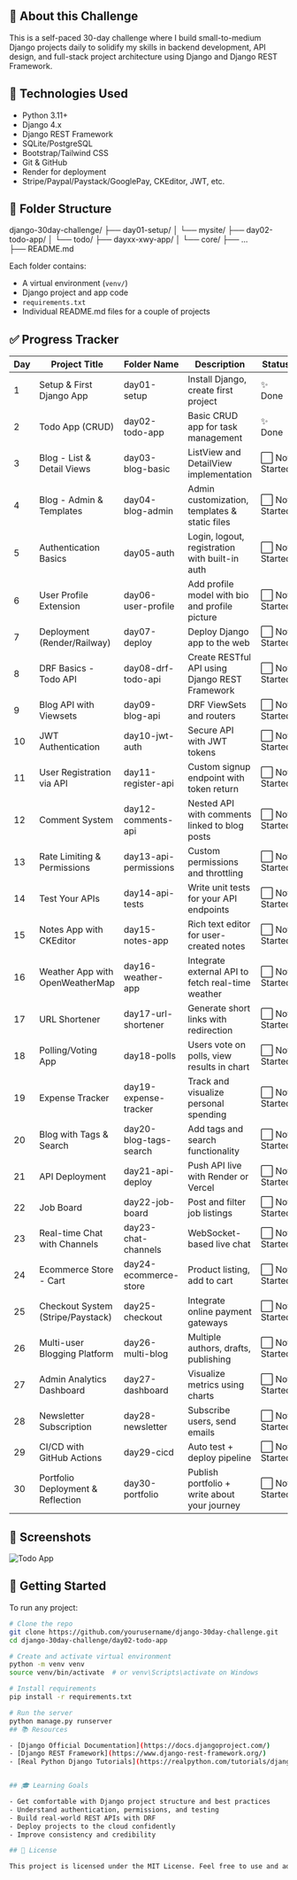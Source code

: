 ## 🧠 About this Challenge

This is a self-paced 30-day challenge where I build small-to-medium Django projects daily to solidify my skills in backend development, API design, and full-stack project architecture using Django and Django REST Framework.

## 🧰 Technologies Used

- Python 3.11+
- Django 4.x
- Django REST Framework
- SQLite/PostgreSQL
- Bootstrap/Tailwind CSS
- Git & GitHub
- Render for deployment
- Stripe/Paypal/Paystack/GooglePay, CKEditor, JWT, etc.

## 📁 Folder Structure

django-30day-challenge/
├── day01-setup/
│ └── mysite/
├── day02-todo-app/
│ └── todo/
├── dayxx-xwy-app/
│ └── core/
├── ...  
├── README.md

Each folder contains:

- A virtual environment (`venv/`)
- Django project and app code
- `requirements.txt`
- Individual README.md files for a couple of projects

## ✅ Progress Tracker

| Day | Project Title                     | Folder Name            | Description                                       | Status         |
| --- | --------------------------------- | ---------------------- | ------------------------------------------------- | -------------- |
| 1   | Setup & First Django App          | day01-setup            | Install Django, create first project              | ✨ Done        |
| 2   | Todo App (CRUD)                   | day02-todo-app         | Basic CRUD app for task management                | ✨ Done |
| 3   | Blog - List & Detail Views        | day03-blog-basic       | ListView and DetailView implementation            | ⬜ Not Started |
| 4   | Blog - Admin & Templates          | day04-blog-admin       | Admin customization, templates & static files     | ⬜ Not Started |
| 5   | Authentication Basics             | day05-auth             | Login, logout, registration with built-in auth    | ⬜ Not Started |
| 6   | User Profile Extension            | day06-user-profile     | Add profile model with bio and profile picture    | ⬜ Not Started |
| 7   | Deployment (Render/Railway)       | day07-deploy           | Deploy Django app to the web                      | ⬜ Not Started |
| 8   | DRF Basics - Todo API             | day08-drf-todo-api     | Create RESTful API using Django REST Framework    | ⬜ Not Started |
| 9   | Blog API with Viewsets            | day09-blog-api         | DRF ViewSets and routers                          | ⬜ Not Started |
| 10  | JWT Authentication                | day10-jwt-auth         | Secure API with JWT tokens                        | ⬜ Not Started |
| 11  | User Registration via API         | day11-register-api     | Custom signup endpoint with token return          | ⬜ Not Started |
| 12  | Comment System                    | day12-comments-api     | Nested API with comments linked to blog posts     | ⬜ Not Started |
| 13  | Rate Limiting & Permissions       | day13-api-permissions  | Custom permissions and throttling                 | ⬜ Not Started |
| 14  | Test Your APIs                    | day14-api-tests        | Write unit tests for your API endpoints           | ⬜ Not Started |
| 15  | Notes App with CKEditor           | day15-notes-app        | Rich text editor for user-created notes           | ⬜ Not Started |
| 16  | Weather App with OpenWeatherMap   | day16-weather-app      | Integrate external API to fetch real-time weather | ⬜ Not Started |
| 17  | URL Shortener                     | day17-url-shortener    | Generate short links with redirection             | ⬜ Not Started |
| 18  | Polling/Voting App                | day18-polls            | Users vote on polls, view results in chart        | ⬜ Not Started |
| 19  | Expense Tracker                   | day19-expense-tracker  | Track and visualize personal spending             | ⬜ Not Started |
| 20  | Blog with Tags & Search           | day20-blog-tags-search | Add tags and search functionality                 | ⬜ Not Started |
| 21  | API Deployment                    | day21-api-deploy       | Push API live with Render or Vercel               | ⬜ Not Started |
| 22  | Job Board                         | day22-job-board        | Post and filter job listings                      | ⬜ Not Started |
| 23  | Real-time Chat with Channels      | day23-chat-channels    | WebSocket-based live chat                         | ⬜ Not Started |
| 24  | Ecommerce Store - Cart            | day24-ecommerce-store  | Product listing, add to cart                      | ⬜ Not Started |
| 25  | Checkout System (Stripe/Paystack) | day25-checkout         | Integrate online payment gateways                 | ⬜ Not Started |
| 26  | Multi-user Blogging Platform      | day26-multi-blog       | Multiple authors, drafts, publishing              | ⬜ Not Started |
| 27  | Admin Analytics Dashboard         | day27-dashboard        | Visualize metrics using charts                    | ⬜ Not Started |
| 28  | Newsletter Subscription           | day28-newsletter       | Subscribe users, send emails                      | ⬜ Not Started |
| 29  | CI/CD with GitHub Actions         | day29-cicd             | Auto test + deploy pipeline                       | ⬜ Not Started |
| 30  | Portfolio Deployment & Reflection | day30-portfolio        | Publish portfolio + write about your journey      | ⬜ Not Started |

## 📸 Screenshots

![Todo App](.png)

## 🚀 Getting Started

To run any project:

```bash
# Clone the repo
git clone https://github.com/yourusername/django-30day-challenge.git
cd django-30day-challenge/day02-todo-app

# Create and activate virtual environment
python -m venv venv
source venv/bin/activate  # or venv\Scripts\activate on Windows

# Install requirements
pip install -r requirements.txt

# Run the server
python manage.py runserver
## 📚 Resources

- [Django Official Documentation](https://docs.djangoproject.com/)
- [Django REST Framework](https://www.django-rest-framework.org/)
- [Real Python Django Tutorials](https://realpython.com/tutorials/django/)


## 🎓 Learning Goals

- Get comfortable with Django project structure and best practices
- Understand authentication, permissions, and testing
- Build real-world REST APIs with DRF
- Deploy projects to the cloud confidently
- Improve consistency and credibility

## 📌 License

This project is licensed under the MIT License. Feel free to use and adapt it.
```
